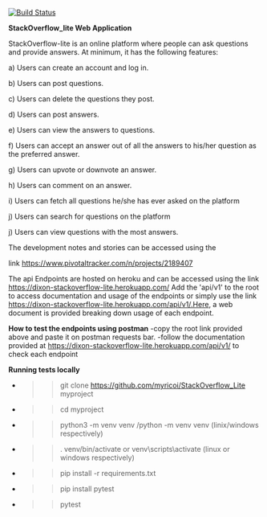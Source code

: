 
[![Build Status](https://travis-ci.org/myricoi/StackOverflow_Lite.svg?branch=feature%2Fcreate-api)](https://travis-ci.org/myricoi/StackOverflow_Lite)



**StackOverflow_lite Web Application**

StackOverflow-lite is an online platform where people can ask questions and provide answers. At minimum, it has the following features:

a) Users can create an account and log in.

b) Users can post questions.

c) Users can delete the questions they post.

d) Users can post answers.

e) Users can view the answers to questions.

f) Users can accept an answer out of all the answers to his/her question as the preferred answer. 

g) Users can upvote or downvote an answer.

h) Users can comment on an answer.

i) Users can fetch all questions he/she has ever asked on the platform

j) Users can search for questions on the platform

j) Users can view questions with the most answers.


 The development notes and stories can be accessed using the
 
link https://www.pivotaltracker.com/n/projects/2189407

The api Endpoints are hosted on heroku and can be accessed using the link https://dixon-stackoverflow-lite.herokuapp.com/
Add the 'api/v1' to the root to access documentation and usage of the endpoints or simply use the link https://dixon-stackoverflow-lite.herokuapp.com/api/v1/.Here, a web document is provided breaking down usage of each endpoint.

**How to test the endpoints using postman**
-copy the root link provided above and paste it on postman requests bar.
-follow the documentation provided at https://dixon-stackoverflow-lite.herokuapp.com/api/v1/ to check each endpoint

**Running tests locally**
- >>git clone https://github.com/myricoi/StackOverflow_Lite myproject
- >>cd myproject
- >>python3 -m venv venv /python -m venv venv (linix/windows respectively)
- >> . venv/bin/activate or venv\scripts\activate (linux or windows respectively)
- >>pip install -r requirements.txt
- >>pip install pytest
- >>pytest




